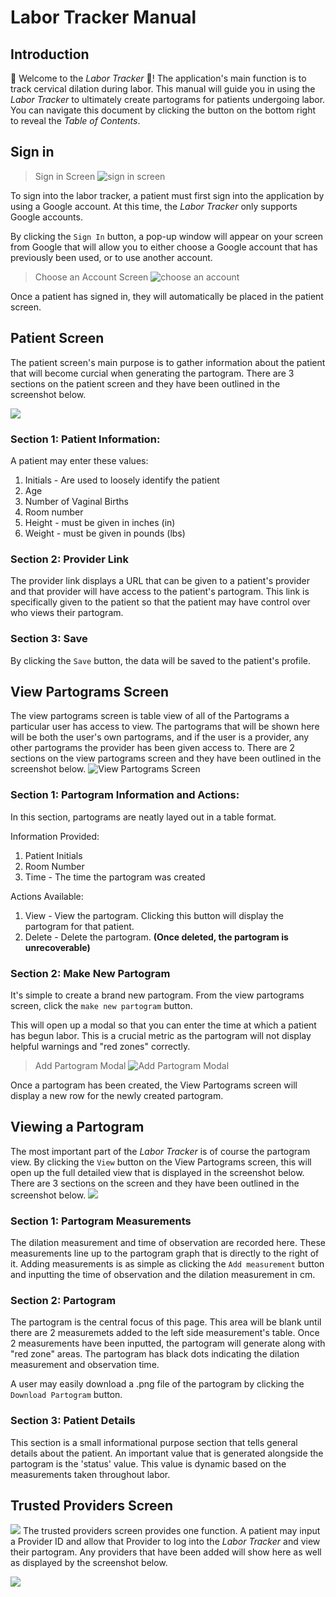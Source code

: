 Labor Tracker Manual
===

## Introduction
:tada: Welcome to the _Labor Tracker_ :baby:! The application's main function is to track cervical dilation during labor. This manual will guide you in using the _Labor Tracker_ to ultimately create partograms for patients undergoing labor.  You can navigate this document by clicking the <i class="fa fa-bars"></i> button on the bottom right to reveal the _Table of Contents_.


## Sign in
> Sign in Screen
![sign in screen](https://i.imgur.com/54DflRl.png)

To sign into the labor tracker, a patient must first sign into the application by using a Google account. At this time, the _Labor Tracker_ only supports Google accounts. 

By clicking the `Sign In` button, a pop-up window will appear on your screen from Google that will allow you to either choose a Google account that has previously been used, or to use another account.

> Choose an Account Screen
![choose an account](https://i.imgur.com/oubZTtr.png)

Once a patient has signed in, they will automatically be placed in the patient screen.

## Patient Screen
The patient screen's main purpose is to gather information about the patient that will become curcial when generating the partogram. There are 3 sections on the patient screen and they have been outlined in the screenshot below. 

![](https://i.imgur.com/68jq7sE.png)

### Section 1: Patient Information: 
A patient may enter these values: 
1. Initials - Are used to loosely identify the patient
2. Age 
3. Number of Vaginal Births 
4. Room number
5. Height - must be given in inches (in)
6. Weight - must be given in pounds (lbs)

### Section 2: Provider Link
The provider link displays a URL that can be given to a patient's provider and that provider will have access to the patient's partogram. This link is specifically given to the patient so that the patient may have control over who views their partogram.

### Section 3: Save
By clicking the `Save` button, the data will be saved to the patient's profile. 

## View Partograms Screen
The view partograms screen is table view of all of the Partograms a particular user has access to view. The partograms that will be shown here will be both the user's own partograms, and if the user is a provider, any other partograms the provider has been given access to. There are 2 sections on the view partograms screen and they have been outlined in the screenshot below.
![View Partograms Screen](https://i.imgur.com/vyBUL2y.png)

### Section 1: Partogram Information and Actions: 
In this section, partograms are neatly layed out in a table format. 

Information Provided:
1. Patient Initials
2. Room Number
3. Time - The time the partogram was created

Actions Available: 
1. View - View the partogram. Clicking this button will display the partogram for that patient.
2. Delete - Delete the partogram. **(Once deleted, the partogram is unrecoverable)**

### Section 2: Make New Partogram
It's simple to create a brand new partogram. From the view partograms screen, click the `make new partogram` button.

This will open up a modal so that you can enter the time at which a patient has begun labor. This is a crucial metric as the partogram will not display helpful warnings and "red zones" correctly. 

> Add Partogram Modal
![Add Partogram Modal](https://i.imgur.com/5gROfDa.png)

Once a partogram has been created, the View Partograms screen will display a new row for the newly created partogram.

## Viewing a Partogram
The most important part of the _Labor Tracker_ is of course the partogram view. By clicking the `View` button on the View Partograms screen, this will open up the full detailed view that is displayed in the screenshot below. There are 3 sections on the screen and they have been outlined in the screenshot below.
![](https://i.imgur.com/nlR3PIL.png)

### Section 1: Partogram Measurements
The dilation measurement and time of observation are recorded here. These measurements line up to the partogram graph that is directly to the right of it. Adding measurements is as simple as clicking the `Add measurement` button and inputting the time of observation and the dilation measurement in cm. 
### Section 2: Partogram
The partogram is the central focus of this page. This area will be blank until there are 2 measuremets added to the left side measurement's table. Once 2 measurements have been inputted, the partogram will generate along with "red zone" areas. The partogram has black dots indicating the dilation measurement and observation time. 

A user may easily download a .png file of the partogram by clicking the `Download Partogram` button.

### Section 3: Patient Details
This section is a small informational purpose section that tells general details about the patient. An important value that is generated alongside the partogram is the 'status' value. This value is dynamic based on the measurements taken throughout labor.

## Trusted Providers Screen

![](https://i.imgur.com/vHSAyQU.png)
The trusted providers screen provides one function. A patient may input a Provider ID and allow that Provider to log into the _Labor Tracker_ and view their partogram. Any providers that have been added will show here as well as displayed by the screenshot below.

![](https://i.imgur.com/U3BsiiH.png)

